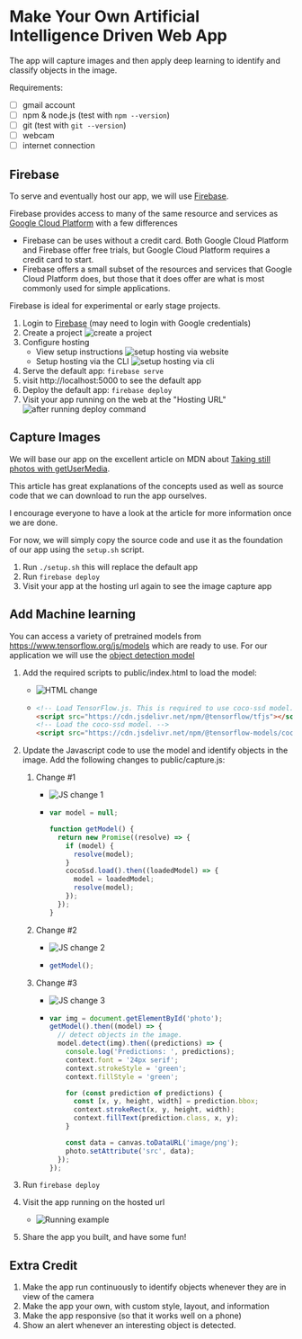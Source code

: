 # Make Your Own Artificial Intelligence Driven Web App

The app will capture images and then apply deep learning to identify and classify objects in the image.

Requirements:

- [ ] gmail account
- [ ] npm & node.js (test with `npm --version`)
- [ ] git (test with `git --version`)
- [ ] webcam
- [ ] internet connection

## Firebase

To serve and eventually host our app, we will use [Firebase](https://firebase.google.com/).

Firebase provides access to many of the same resource and services as [Google Cloud Platform](https://cloud.google.com/) with a few differences

- Firebase can be uses without a credit card. Both Google Cloud Platform and Firebase offer free trials, but Google Cloud Platform requires a credit card to start.
- Firebase offers a small subset of the resources and services that Google Cloud Platform does, but those that it does offer are what is most commonly used for simple applications.

Firebase is ideal for experimental or early stage projects.

1. Login to [Firebase](https://firebase.google.com/) (may need to login with Google credentials)
1. Create a project
   ![create a project](./doc/fb_intro.gif 'Create a project')
1. Configure hosting
   - View setup instructions
     ![setup hosting via website](./doc/setup_hosting.gif 'Setup hosting via website')
   - Setup hosting via the CLI
     ![setup hosting via cli](./doc/setup_hosting_cli.gif 'Setup hosting via CLI')
1. Serve the default app: `firebase serve`
1. visit http://localhost:5000 to see the default app
1. Deploy the default app: `firebase deploy`
1. Visit your app running on the web at the "Hosting URL"
   ![after running deploy command](./doc/hosting_success.png 'After running deploy command')

## Capture Images

We will base our app on the excellent article on MDN about [Taking still photos with getUserMedia](https://developer.mozilla.org/en-US/docs/Web/API/Media_Capture_and_Streams_API/Taking_still_photos#).

This article has great explanations of the concepts used as well as source code that we can download to run the app ourselves.

I encourage everyone to have a look at the article for more information once we are done.

For now, we will simply copy the source code and use it as the foundation of our app using the `setup.sh` script.

1. Run `./setup.sh` this will replace the default app
1. Run `firebase deploy`
1. Visit your app at the hosting url again to see the image capture app

## Add Machine learning

You can access a variety of pretrained models from https://www.tensorflow.org/js/models which are ready to use. For our application we will use the [object detection model](https://github.com/tensorflow/tfjs-models/tree/master/coco-ssd)

1. Add the required scripts to public/index.html to load the model:

   - ![HTML change](./doc/index_change.png 'HTML change')
   - ```html
     <!-- Load TensorFlow.js. This is required to use coco-ssd model. -->
     <script src="https://cdn.jsdelivr.net/npm/@tensorflow/tfjs"></script>
     <!-- Load the coco-ssd model. -->
     <script src="https://cdn.jsdelivr.net/npm/@tensorflow-models/coco-ssd"></script>
     ```

1. Update the Javascript code to use the model and identify objects in the image. Add the following changes to public/capture.js:

   1. Change #1

      - ![JS change 1](./doc/js_change_1.png 'JS change #1')
      - ```javascript
        var model = null;

        function getModel() {
          return new Promise((resolve) => {
            if (model) {
              resolve(model);
            }
            cocoSsd.load().then((loadedModel) => {
              model = loadedModel;
              resolve(model);
            });
          });
        }
        ```

   2. Change #2
      - ![JS change 2](./doc/js_change_2.png 'JS change #2')
      - ```javascript
        getModel();
        ```
   3. Change #3

      - ![JS change 3](./doc/js_change_3.png 'JS change #3')
      - ```javascript
        var img = document.getElementById('photo');
        getModel().then((model) => {
          // detect objects in the image.
          model.detect(img).then((predictions) => {
            console.log('Predictions: ', predictions);
            context.font = '24px serif';
            context.strokeStyle = 'green';
            context.fillStyle = 'green';

            for (const prediction of predictions) {
              const [x, y, height, width] = prediction.bbox;
              context.strokeRect(x, y, height, width);
              context.fillText(prediction.class, x, y);
            }

            const data = canvas.toDataURL('image/png');
            photo.setAttribute('src', data);
          });
        });
        ```

1. Run `firebase deploy`
1. Visit the app running on the hosted url
   - ![Running example](./doc/app_example.png 'Running example')
1. Share the app you built, and have some fun!

## Extra Credit

1. Make the app run continuously to identify objects whenever they are in view of the camera
1. Make the app your own, with custom style, layout, and information
1. Make the app responsive (so that it works well on a phone)
1. Show an alert whenever an interesting object is detected.
